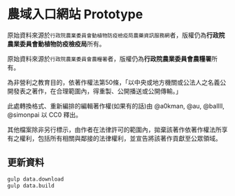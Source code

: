 農域入口網站 Prototype
======================

原始資料來源於`行政院農業委員會動植物防疫檢疫局農藥資訊服務網`者，版權仍為**行政院農業委員會動植物防疫檢疫局**所有。

原始資料來源於`行政院農業委員會農糧署`者，版權仍為**行政院農業委員會農糧署**所有。

為非營利之教育目的，依著作權法第50條，「以中央或地方機關或公法人之名義公開發表之著作，在合理範圍內，得重製、公開播送或公開傳輸。」

此處轉換格式、重新編排的編輯著作權(如果有的話)由 @a0kman, @au, @ballII, @simonpai 以 CC0 釋出。

其他檔案除非另行標示，由作者在法律許可的範圍內，拋棄該著作依著作權法所享有之權利，包括所有相關與鄰接的法律權利，並宣告將該著作貢獻至公眾領域。

更新資料
--------

```sh
gulp data.download
gulp data.build

```
